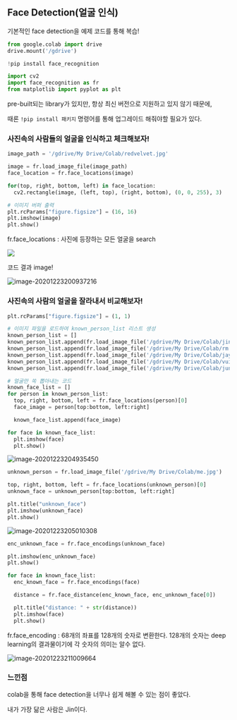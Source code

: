 ## Face Detection(얼굴 인식)

기본적인 face detection을 예제 코드를 통해 복습!

```python
from google.colab import drive
drive.mount('/gdrive')

!pip install face_recognition

import cv2
import face_recognition as fr
from matplotlib import pyplot as plt
```

pre-built되는 library가 있지만, 항상 최신 버전으로 지원하고 있지 않기 때문에,

때론 `!pip install 패키지` 명령어를 통해 업그레이드 해줘야할 필요가 있다.



### 사진속의 사람들의 얼굴을 인식하고 체크해보자!

```python
image_path = '/gdrive/My Drive/Colab/redvelvet.jpg'

image = fr.load_image_file(image_path)
face_location = fr.face_locations(image)

for(top, right, bottom, left) in face_location:
  cv2.rectangle(image, (left, top), (right, bottom), (0, 0, 255), 3)

# 이미지 버퍼 출력
plt.rcParams["figure.figsize"] = (16, 16)
plt.imshow(image)
plt.show()
```

fr.face_locations : 사진에 등장하는 모든 얼굴을 search

![](https://user-images.githubusercontent.com/40141212/102996144-e3281380-4565-11eb-9e25-c3c000a1f151.png)

코드 결과 image!

![image-20201223200937216](https://user-images.githubusercontent.com/40141212/102996340-4f0a7c00-4566-11eb-9ed6-ba556b8ddb90.png)



### 사진속의 사람의 얼굴을 잘라내서 비교해보자!

```python
plt.rcParams["figure.figsize"] = (1, 1)

# 이미지 파일을 로드하여 known_person_list 리스트 생성
known_person_list = []
known_person_list.append(fr.load_image_file('/gdrive/My Drive/Colab/jin.jpg'))
known_person_list.append(fr.load_image_file('/gdrive/My Drive/Colab/rm.jpg'))
known_person_list.append(fr.load_image_file('/gdrive/My Drive/Colab/jayhob.jpg'))
known_person_list.append(fr.load_image_file('/gdrive/My Drive/Colab/vui.jpg'))
known_person_list.append(fr.load_image_file('/gdrive/My Drive/Colab/jungguk.jpg'))

# 얼굴만 쏙 뽑아내는 코드
known_face_list = []
for person in known_person_list:
  top, right, bottom, left = fr.face_locations(person)[0]
  face_image = person[top:bottom, left:right]

  known_face_list.append(face_image)

for face in known_face_list:
  plt.imshow(face)
  plt.show()
```

![image-20201223204935450](https://user-images.githubusercontent.com/40141212/102996389-68132d00-4566-11eb-8377-6e8019532f4b.png)


```python
unknown_person = fr.load_image_file('/gdrive/My Drive/Colab/me.jpg')

top, right, bottom, left = fr.face_locations(unknown_person)[0]
unknown_face = unknown_person[top:bottom, left:right]

plt.title("unknown_face")
plt.imshow(unknown_face)
plt.show()
```

![image-20201223205010308](https://user-images.githubusercontent.com/40141212/102996430-795c3980-4566-11eb-929e-cecee67cdf25.png)


```python
enc_unknown_face = fr.face_encodings(unknown_face)

plt.imshow(enc_unknown_face)
plt.show()

for face in known_face_list:
  enc_known_face = fr.face_encodings(face)

  distance = fr.face_distance(enc_known_face, enc_unknown_face[0])

  plt.title("distance: " + str(distance))
  plt.imshow(face)
  plt.show()
```

fr.face_encoding : 68개의 좌표를 128개의 숫자로 변환한다. 128개의 숫자는 deep learning의 결과물이기에 각 숫자의 의미는 알수 없다.

![image-20201223211009664](https://user-images.githubusercontent.com/40141212/102996477-8aa54600-4566-11eb-90ff-6c7b276a517e.png)


### 느낀점

colab을 통해 face detection을 너무나 쉽게 해볼 수 있는 점이 좋았다.

내가 가장 닮은 사람은 Jin이다.
